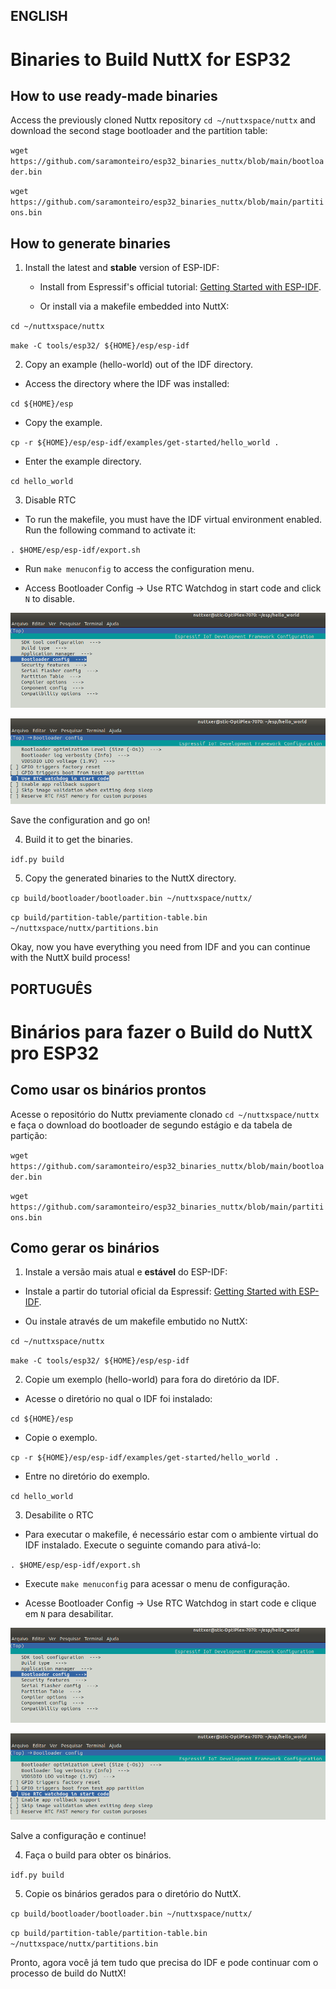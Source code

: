 ENGLISH
--------------------------------------------------------------------------------------------------------------

# Binaries to Build NuttX for ESP32

## How to use ready-made binaries

Access the previously cloned Nuttx repository
 `cd ~/nuttxspace/nuttx`
and download the second stage bootloader and the partition table:

`wget https://github.com/saramonteiro/esp32_binaries_nuttx/blob/main/bootloader.bin`

`wget https://github.com/saramonteiro/esp32_binaries_nuttx/blob/main/partitions.bin`

  
## How to generate binaries

1. Install the latest and **stable** version of ESP-IDF:

   * Install from Espressif's official tutorial: [Getting Started with ESP-IDF](https://docs.espressif.com/projects/esp-idf/en/stable/get-started/index.html).
  
   * Or install via a makefile embedded into NuttX:
  
  `cd ~/nuttxspace/nuttx`
  
  `make -C tools/esp32/ ${HOME}/esp/esp-idf`

2. Copy an example (hello-world) out of the IDF directory.

  * Access the directory where the IDF was installed:
 
 `cd ${HOME}/esp`
 
 * Copy the example.

 `cp -r ${HOME}/esp/esp-idf/examples/get-started/hello_world .`
 
 * Enter the example directory.
 
  `cd hello_world`
  
3. Disable RTC

 * To run the makefile, you must have the IDF virtual environment enabled. Run the following command to activate it:
 
 `. $HOME/esp/esp-idf/export.sh`
 
 * Run `make menuconfig` to access the configuration menu.
 
 * Access Bootloader Config -> Use RTC Watchdog in start code and click `N` to disable.
 
 ![Select Boot Config](https://github.com/saramonteiro/esp32_binaries_nuttx/blob/main/bootconfig.png)
 
 ![Disable the watchdog RTC in the initialization code](https://github.com/saramonteiro/esp32_binaries_nuttx/blob/main/rtcdisable.png)
 
 Save the configuration and go on!

4. Build it to get the binaries.

`idf.py build`

5. Copy the generated binaries to the NuttX directory.

`cp build/bootloader/bootloader.bin ~/nuttxspace/nuttx/`

`cp build/partition-table/partition-table.bin ~/nuttxspace/nuttx/partitions.bin`

Okay, now you have everything you need from IDF and you can continue with the NuttX build process!

PORTUGUÊS
--------------------------------------------------------------------------------------------------------------

# Binários para fazer o Build do NuttX pro ESP32

## Como usar os binários prontos 

Acesse o repositório do Nuttx previamente clonado
 `cd ~/nuttxspace/nuttx`
e faça o download do bootloader de segundo estágio e da tabela de partição:

`wget https://github.com/saramonteiro/esp32_binaries_nuttx/blob/main/bootloader.bin`

`wget https://github.com/saramonteiro/esp32_binaries_nuttx/blob/main/partitions.bin`


## Como gerar os binários

1. Instale a versão mais atual e **estável** do ESP-IDF:

  * Instale a partir do tutorial oficial da Espressif: [Getting Started with ESP-IDF](https://docs.espressif.com/projects/esp-idf/en/stable/get-started/index.html).
  
  * Ou instale através de um makefile embutido no NuttX:
  
  `cd ~/nuttxspace/nuttx`
  
  `make -C tools/esp32/ ${HOME}/esp/esp-idf`

2. Copie um exemplo (hello-world) para fora do diretório da IDF.

 * Acesse o diretório no qual o IDF foi instalado:
 
 `cd ${HOME}/esp`
 
 * Copie o exemplo.

 `cp -r ${HOME}/esp/esp-idf/examples/get-started/hello_world .`
 
 * Entre no diretório do exemplo.
 
  `cd hello_world`
  
3. Desabilite o RTC 

 * Para executar o makefile, é necessário estar com o ambiente virtual do IDF instalado. Execute o seguinte comando para ativá-lo:
 
 `. $HOME/esp/esp-idf/export.sh`
 
 * Execute `make menuconfig` para acessar o menu de configuração.
 
 * Acesse Bootloader Config -> Use RTC Watchdog in start code e clique em `N` para desabilitar.
 
 ![Selecione Boot Config](https://github.com/saramonteiro/esp32_binaries_nuttx/blob/main/bootconfig.png)
 
 ![Desabilite o watchdog RTC no código de inicialização](https://github.com/saramonteiro/esp32_binaries_nuttx/blob/main/rtcdisable.png)
 
 Salve a configuração e continue!

4. Faça o build para obter os binários.

`idf.py build`

5. Copie os binários gerados para o diretório do NuttX.

`cp build/bootloader/bootloader.bin ~/nuttxspace/nuttx/`

`cp build/partition-table/partition-table.bin ~/nuttxspace/nuttx/partitions.bin`

Pronto, agora você já tem tudo que precisa do IDF e pode continuar com o processo de build do NuttX!


